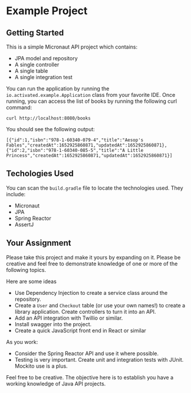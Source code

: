 # Example Project

## Getting Started

This is a simple Micronaut API project which contains:

* JPA model and repository
* A single controller
* A single table
* A single integration test


You can run the application by running the `io.activated.example.Application`
class from your favorite IDE. Once running, you can access the list of books by
running the following curl command:

```
curl http://localhost:8080/books
```

You should see the following output:

```
[{"id":1,"isbn":"978-1-60340-079-4","title":"Aesop's Fables","createdAt":1652925860871,"updatedAt":1652925860871},{"id":2,"isbn":"978-1-60340-085-5","title":"A Little Princess","createdAt":1652925860871,"updatedAt":1652925860871}]
```

## Techologies Used

You can scan the `build.gradle` file to locate the technologies used. They
include:

* Micronaut
* JPA
* Spring Reactor
* AssertJ

## Your Assignment

Please take this project and make it yours by expanding on it. Please be creative
and feel free to demonstrate knowledge of one or more of the following topics.

Here are some ideas

* Use Dependency Injection to create a service class around the repository.
* Create a `User` and `Checkout` table (or use your own names!) to create a
  library application. Create controllers to turn it into an API.
* Add an API integration with Twillio or similar.
* Install swagger into the project.
* Create a quick JavaScript front end in React or similar

As you work:

* Consider the Spring Reactor API and use it where possible.
* Testing is very important. Create unit and integration tests with JUnit.
  Mockito use is a plus.


Feel free to be creative. The objective here is to establish you have a working
knowledge of Java API projects.

